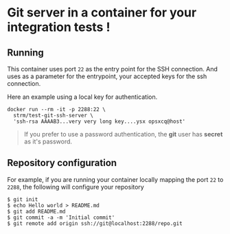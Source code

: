 # Git server in a container for your integration tests !

## Running

This container uses port `22` as the entry point for the SSH connection. And
uses as a parameter for the entrypoint, your accepted keys for the ssh
connection.

Here an example using a local key for authentication.

```
docker run --rm -it -p 2288:22 \
  strm/test-git-ssh-server \
  'ssh-rsa AAAAB3...very very long key....ysx opsxcq@host'
```

> If you prefer to use a password authentication, the **git** user has
> **secret** as it's password.

## Repository configuration

For example, if you are running your container locally mapping the port `22` to
`2288`, the following will configure your repository

```
$ git init
$ echo Hello world > README.md
$ git add README.md
$ git commit -a -m 'Initial commit'
$ git remote add origin ssh://git@localhost:2288/repo.git
```
